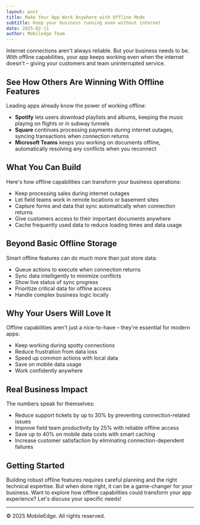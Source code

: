 ```yaml
---
layout: post
title: Make Your App Work Anywhere with Offline Mode
subtitle: Keep your business running even without internet
date: 2025-02-11
author: Mobiledge Team
---
```


Internet connections aren't always reliable. But your business needs to be. With offline capabilities, your app keeps working even when the internet doesn't – giving your customers and team uninterrupted service.

## See How Others Are Winning With Offline Features

Leading apps already know the power of working offline:

- **Spotify** lets users download playlists and albums, keeping the music playing on flights or in subway tunnels
- **Square** continues processing payments during internet outages, syncing transactions when connection returns
- **Microsoft Teams** keeps you working on documents offline, automatically resolving any conflicts when you reconnect

## What You Can Build

Here's how offline capabilities can transform your business operations:

- Keep processing sales during internet outages
- Let field teams work in remote locations or basement sites
- Capture forms and data that sync automatically when connection returns
- Give customers access to their important documents anywhere
- Cache frequently used data to reduce loading times and data usage

## Beyond Basic Offline Storage

Smart offline features can do much more than just store data:

- Queue actions to execute when connection returns
- Sync data intelligently to minimize conflicts
- Show live status of sync progress
- Prioritize critical data for offline access
- Handle complex business logic locally

## Why Your Users Will Love It

Offline capabilities aren't just a nice-to-have – they're essential for modern apps:

- Keep working during spotty connections
- Reduce frustration from data loss
- Speed up common actions with local data
- Save on mobile data usage
- Work confidently anywhere

## Real Business Impact

The numbers speak for themselves:

- Reduce support tickets by up to 30% by preventing connection-related issues
- Improve field team productivity by 25% with reliable offline access
- Save up to 40% on mobile data costs with smart caching
- Increase customer satisfaction by eliminating connection-dependent failures

## Getting Started

Building robust offline features requires careful planning and the right technical expertise. But when done right, it can be a game-changer for your business. Want to explore how offline capabilities could transform your app experience? Let's discuss your specific needs!

---

© 2025 MobileEdge. All rights reserved.
